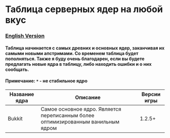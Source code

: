 # Таблица серверных ядер на любой вкус

### [English Version](https://github.com/bottleofench/minecraft-content-bestiary/blob/main/mods/server-software_en.md)

#### Таблица начинается с самых древних и основных ядер, заканчивая их самыми новыми апстримами. Со временем таблица будет пополняться. Также я буду очень благодарен, если вы будете предлагать новые ядра в таблицу, либо находить ошибки и о них сообщать.

#### Примечание: `*` - не стабильное ядро

| Название ядра | Описание | Версии игры |
| --- | --- | --- |
| Bukkit | Самое основное ядро. Является переписанным более оптимизированным ванильным ядром | 1.2.5+ |